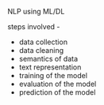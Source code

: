 NLP using ML/DL

steps involved - 
- data collection
- data cleaning
- semantics of data
- text representation
- training of the model
- evaluation of the model
- prediction of the model